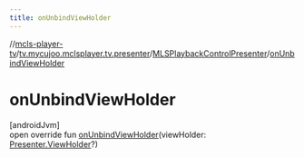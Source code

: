 ```yaml
---
title: onUnbindViewHolder
---
```

//[mcls-player-tv](../../../index.html)/[tv.mycujoo.mclsplayer.tv.presenter](../index.html)/[MLSPlaybackControlPresenter](index.html)/[onUnbindViewHolder](on-unbind-view-holder.html)



# onUnbindViewHolder



[androidJvm]\
open override fun [onUnbindViewHolder](on-unbind-view-holder.html)(viewHolder: [Presenter.ViewHolder](https://developer.android.com/reference/kotlin/androidx/leanback/widget/Presenter.ViewHolder.html)?)




